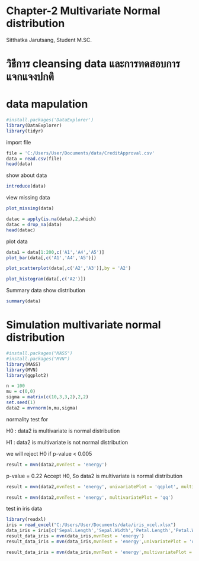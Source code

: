 Chapter-2 Multivariate Normal distribution
================
Sitthatka Jarutsang, Student M.SC.

# วิธีการ cleansing data และการทดสอบการแจกแจงปกติ

# data mapulation

``` r
#install.packages('DataExplorer')
library(DataExplorer)
library(tidyr)
```

import file

``` r
file = 'C:/Users/User/Documents/data/CreditApproval.csv'
data = read.csv(file)
head(data)
```

show about data

``` r
introduce(data)
```

view missing data

``` r
plot_missing(data)
```

``` r
datac = apply(is.na(data),2,which)
datac = drop_na(data)
head(datac)
```

plot data

``` r
data1 = data[1:200,c('A1','A4','A5')]
plot_bar(data[,c('A1','A4','A5')])
```

``` r
plot_scatterplot(data[,c('A2','A3')],by = 'A2')
```

``` r
plot_histogram(data[,c('A2')])
```

Summary data show distribution

``` r
summary(data)
```

# Simulation multivariate normal distribution

``` r
#install.packages("MASS")
#install.packages("MVN")
library(MASS)
library(MVN)
library(ggplot2)
```

``` r
n = 100 
mu = c(0,0)
sigma = matrix(c(10,3,3,2),2,2)
set.seed(1)
data2 = mvrnorm(n,mu,sigma)
```

normality test for

H0 : data2 is multivariate is normal distribution

H1 : data2 is multivariate is not normal distribution

we will reject H0 if p-value \< 0.005

``` r
result = mvn(data2,mvnTest = 'energy')
```

p-value = 0.22 Accept H0, So data2 is multivariate is normal
distribution

``` r
result = mvn(data2,mvnTest = 'energy', univariatePlot = 'qqplot', multivariatePlot = 'qq')
```

``` r
result = mvn(data2,mvnTest = 'energy', multivariatePlot = 'qq')
```

test in iris data

``` r
library(readxl)
iris = read_excel("C:/Users/User/Documents/data/iris_xcel.xlsx")
data_iris = iris[c('Sepal.Length','Sepal.Width','Petal.Length','Petal.Width')]
result_data_iris = mvn(data_iris,mvnTest = 'energy')
result_data_iris = mvn(data_iris,mvnTest = 'energy',univariatePlot = 'qqplot')
```

``` r
result_data_iris = mvn(data_iris,mvnTest = 'energy',multivariatePlot = 'qq')
```
